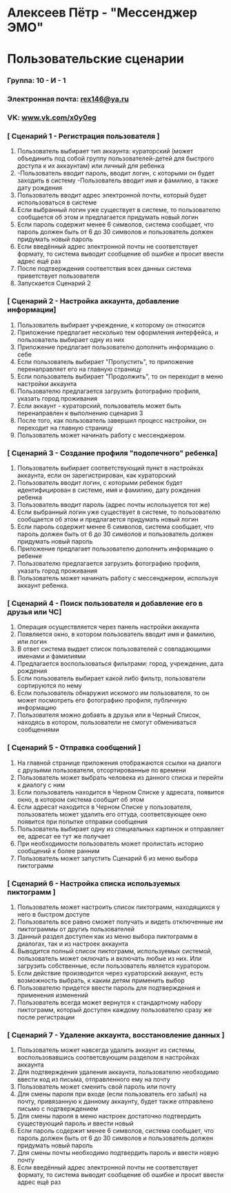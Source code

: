 # Алексеев Пётр - "Мессенджер ЭМО"
# Пользовательские сценарии

### Группа: 10 - И - 1
### Электронная почта: rex146@ya.ru
### VK: www.vk.com/x0y0eg


### [ Сценарий 1 - Регистрация пользователя ]

1. Пользователь выбирает тип аккаунта: кураторский (может объединить под собой группу пользователей-детей для быстрого доступа к их аккаунтам) или личный для ребенка
2. -Пользователь вводит пароль, вводит логин, с которыми он будет заходить в систему
   -Пользователь вводит имя и фамилию, а также дату рождения
3. Пользователь вводит адрес электронной почты, который будет использоваться в системе
4. Если выбранный логин уже существует в системе, то пользователю сообщается об этом и предлагается придумать новый логин
5. Если пароль содержит менее 6 символов, система сообщает, что пароль должен быть от 6 до 30 символов и пользователь должен придумать новый пароль
6. Если введённый адрес электронной почты не соответствует формату, то система выводит сообщение об ошибке и просит ввести адрес ещё раз
7. После подтверждения соответствия всех данных система приветствует пользователя
8. Запускается Сценарий 2


### [ Сценарий 2 - Настройка аккаунта, добавление информации]

1. Пользователь выбирает учреждение, к которому он относится
2. Приложение предлагает несколько тем оформления интерфейса, и пользователь выбирает одну из них
3. Приложение предлагает пользователю дополнить информацию о себе
4. Если пользователь выбирает "Пропустить", то приложение перенаправляет его на главную страницу
5. Если пользователь выбирает "Продолжить", то он переходит в меню настройки аккаунта
6. Пользователю предлагается загрузить фотографию профиля, указать город проживания
7. Если аккаунт - кураторский, пользователь может быть перенаправлен к выполнению сценария 3
8. После того, как пользователь завершил процесс настройки, он переходит на главную страницу
9. Пользователь может начинать работу с мессенджером.


### [ Сценарий 3 - Создание профиля "подопечного" ребенка]

1. Пользователь выбирает соответствующий пункт в настройках аккаунта, если он зарегистрирован, как кураторский
2. Пользователь вводит логин, с которыми ребенок будет идентифицирован в системе, имя и фамилию, дату рождения ребенка
3. Пользователь вводит пароль (адрес почты используется тот же)
4. Если выбранный логин уже существует в системе, то пользователю сообщается об этом и предлагается придумать новый логин
5. Если пароль содержит менее 6 символов, система сообщает, что пароль должен быть от 6 до 30 символов и пользователь должен придумать новый пароль
6. Приложение предлагает пользователю дополнить информацию о ребенке
7. Пользователю предлагается загрузить фотографию профиля, указать город проживания
8. Пользователь может начинать работу с мессенджером, используя аккаунт ребенка.


### [ Сценарий 4 - Поиск пользователя и добавление его в друзья или ЧС]

1. Операция осуществляется через панель настройки аккаунта
2. Появляется окно, в котором пользователь вводит имя и фамилию, или логин
3. В ответ система выдает список пользователей с совпадающими именами и фамилиями
4. Предлагается воспользоваться фильтрами: город, учреждение, дата рождения
5. Если пользователь выбирает какой либо фильтр, пользователи сортируются по нему
6. Если пользователь обнаружил искомого им пользователя, то он может посмотреть его фотографию профиля, публичную информацию
7. Пользователя можно добавть в друзья или в Черный Список, находясь в котором, пользователи не смогут обмениваться сообщениями


### [ Сценарий 5 - Отправка сообщений ]

1. На главной странице приложения отображаются ссылки на диалоги с друзьями пользователя, отсортированные по времени
2. Пользователь может выбрать человека из данного списка и перейти к диалогу с ним
3. Если пользователь находится в Черном Списке у адресата, появится окно, в котором система сообщит об этом
4. Если адресат находится в Черном Списке у пользователя, пользователь может удалить его оттуда, соответсвующее окно появится при попытке отправки сообщения
5. Пользователь выбирает одну из специальных картинок и отправляет ее, адресат ее тут же получает
6. При необходимости пользователь может пролистать историю сообщений к более ранним
7. Пользователь может запустить Сценарий 6 из меню выбора пиктограмм


### [ Сценарий 6 - Настройка списка используемых пиктограмм ]

1. Пользователь может настроить список пиктограмм, находящихся у него в быстром доступе
2. Пользователь все равно сможет получать и видеть отключенные им пиктограммы от другиъ пользователей
3. Данный раздел доступен как из меню выбора пиктограмм в диалогах, так и из настроек аккаунта
4. Выводится полный список пиктограмм, используемых системой, пользователь может оключать и включать любые из них. Или загрузить собственные, если пользователь является куратором.
5. Если действие производится через кураторский аккаунт, есть возможность выбрать, к каким детям применить выбор
6. Пользователю придется ввести пароль для подтверждения и применения изменений
7. Пользователь всегда может вернутся к стандартному набору пиктограмм, который доступен каждому пользователю сразу же после регистрации


### [ Сценарий 7 - Удаление аккаунта, восстановление данных ]

1. Пользователь может навсегда удалить аккаунт из системы, воспользовавшись соответсвующим разделом в настройках аккаунта
2. Для подтверждения удаления аккаунта, пользователю необходимо ввести код из письма, отправленного ему на почту
3. Пользователь может сменить свой пароль или почту
4. Для смены пароля при входе (если пользователь его забыл) на почту, привязанную к данному аккаунту, будет также отправлено письмо с подтверждением
5. Для смены пароля в меню настроек достаточно подтвердить существующий пароль и ввести новый
6. Если пароль содержит менее 6 символов, система сообщает, что пароль должен быть от 6 до 30 символов и пользователь должен придумать новый пароль
7. Для смены почты необходимо подтвердить пароль и ввести новую почту
8. Если введённый адрес электронной почты не соответствует формату, то система выводит сообщение об ошибке и просит ввести адрес ещё раз
